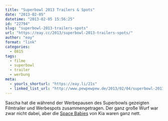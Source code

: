 ```yaml
---
title: "Superbowl 2013 Trailers & Spots"
date: "2013-02-05"
datetime: "2013-02-05 15:56:25"
id: "22794"
slug: "superbowl-2013-trailers-spots"
url: "https://eay.cc/2013/superbowl-2013-trailers-spots/"
author: "eay"
format: "link"
categories:
  - 0815
tags:
  - filme
  - superbowl
  - trailer
  - werbung
meta:
  - yourls_shorturl: "https://eay.li/21s"
  - linked_list_url: "http://www.pewpewpew.de/2013/02/04/superbowl-2013-trailers-spots/"
---
```


Sascha hat die während der Werbepausen des Superbowls gezeigten Filmtrailer und Werbespots zusammengetragen. Der ganz große Wurf war zwar nicht dabei, aber die [Space Babies](http://www.youtube.com/watch?v=t535BjVmXq8) von Kia waren ganz nett.
